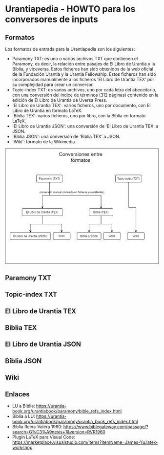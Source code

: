 # Urantiapedia - HOWTO para los conversores de inputs

## Formatos

Los formatos de entrada para la Urantiapedia son los siguientes:

* Paramony TXT: es uno o varios archivos TXT que contienen el Paramony, es decir, la relación entre pasajes de El Libro de Urantia y la Biblia, y viceversa. Estos ficheros han sido obtenidos de la web oficial de la Fundación Urantia y la Urantia Fellowship. Estos ficheros han sido incorporados manualmente a los ficheros 'El Libro de Urantia TEX' por su complejidad para crear un conversor.
* Topic-index TXT: es varios archivos, uno por cada letra del abecedario, con una conversión del índice de términos (312 páginas) contenido en la edición de El Libro de Urantia de Uversa Press.
* 'El Libro de Urantia TEX': varios ficheros, uno por documento, con El Libro de Urantia en formato LaTeX.
* 'Biblia TEX': varios ficheros, uno por libro, con la Biblia en formato LaTeX.
* 'El Libro de Urantia JSON': una conversión de 'El Libro de Urantia TEX' a JSON.
* 'Biblia JSON': una conversión de 'Biblia TEX' a JSON.
* 'Wiki': formato de la Wikimedia.

![](formatos.png)

## Paramony TXT

## Topic-index TXT

## El Libro de Urantia TEX

## Biblia TEX

## El Libro de Urantia JSON

## Biblia JSON

## Wiki


## Enlaces

* LU a Biblia: https://urantia-book.org/urantiabook/paramony/bible_refs_index.html
* Biblia a LU: https://urantia-book.org/urantiabook/paramony/urantia_book_refs_index.html
* Biblia Reina-Valera 1960: https://www.biblegateway.com/passage/?search=G%C3%A9nesis+1&version=RVR1960
* Plugin LaTeX para Visual Code: https://marketplace.visualstudio.com/items?itemName=James-Yu.latex-workshop